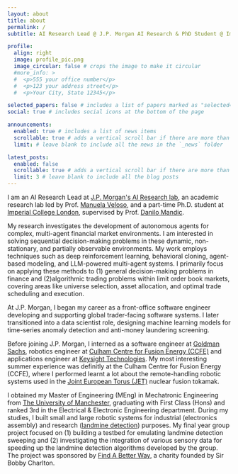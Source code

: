 ```yaml
---
layout: about
title: about
permalink: /
subtitle: AI Research Lead @ J.P. Morgan AI Research & PhD Student @ Imperial College London

profile:
  align: right
  image: profile_pic.png
  image_circular: false # crops the image to make it circular
  #more_info: >
  #  <p>555 your office number</p>
  #  <p>123 your address street</p>
  #  <p>Your City, State 12345</p>

selected_papers: false # includes a list of papers marked as "selected={true}"
social: true # includes social icons at the bottom of the page

announcements:
  enabled: true # includes a list of news items
  scrollable: true # adds a vertical scroll bar if there are more than 3 news items
  limit: # leave blank to include all the news in the `_news` folder

latest_posts:
  enabled: false
  scrollable: true # adds a vertical scroll bar if there are more than 3 new posts items
  limit: 3 # leave blank to include all the blog posts
---
```



I am an AI Research Lead at [J.P. Morgan's AI Research lab](https://www.jpmorgan.com/technology/artificial-intelligence/about), an academic research lab led by Prof. [Manuela Veloso](https://en.wikipedia.org/wiki/Manuela_M._Veloso), and a part-time Ph.D. student at [Imperial College London](https://www.imperial.ac.uk/electrical-engineering/research/comms-and-signal-processing/csp-group-a-journey-of-innovation/), supervised by Prof. [Danilo Mandic](https://www.imperial.ac.uk/people/d.mandic).

My research investigates the development of autonomous agents for complex, multi-agent financial market environments. I am interested in solving sequential decision-making problems in these dynamic, non-stationary, and partially observable environments. My work employs techniques such as deep reinforcement learning, behavioral cloning, agent-based modeling, and LLM-powered multi-agent systems. I primarily focus on applying these methods to (1) general decision-making problems in finance and (2)algorithmic trading problems within limit order book markets, covering areas like universe selection, asset allocation, and optimal trade scheduling and execution.

At J.P. Morgan, I began my career as a front-office software engineer developing and supporting global trader-facing software systems. I later transitioned into a data scientist role, designing machine learning models for time-series anomaly detection and anti-money laundering screening. 

Before joining J.P. Morgan, I interned as a software engineer at [Goldman Sachs](https://www.goldmansachs.com/), robotics engineer at [Culham Centre for Fusion Energy (CCFE)](https://ccfe.ukaea.uk/) and applications engineer at [Keysight Technologies](https://www.keysight.com/). My most interesting summer experience was definitly at the Culham Centre for Fusion Energy (CCFE), where I performed learnt a lot about the remote-handling robotic systems used in the [Joint European Torus (JET)](https://en.wikipedia.org/wiki/Joint_European_Torus) nuclear fusion tokamak.

I obtained my Master of Engineering (MEng) in Mechatronic Engineering from [The University of Manchester](https://www.eee.manchester.ac.uk/), graduating with First Class (Hons) and ranked 3rd in the Electrical & Electronic Engineering department. During my studies, I built small and large robotic systems for industrial (electronics assembly) and research ([landmine detection](https://sites.manchester.ac.uk/emsensing/)) purposes. My final year group project focused on (1) building a testbed for emulating landmine detection sweeping and (2) investigating the integration of various sensory data for speeding up the landmine detection algorithms developed by the group. The project was sponsored by [Find A Better Way](https://www.bbc.co.uk/news/uk-england-manchester-15534752), a charity founded by Sir Bobby Charlton.